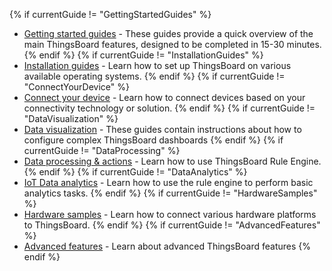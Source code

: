 {% if currentGuide != "GettingStartedGuides" %}
- [Getting started guides](/docs/guides#AnchorIDGettingStartedGuides) - These guides provide a quick overview of the main ThingsBoard features, designed to be completed in 15-30 minutes.
{% endif %}
{% if currentGuide != "InstallationGuides" %}
- [Installation guides](/docs/guides#AnchorIDInstallationGuides) - Learn how to set up ThingsBoard on various available operating systems.
{% endif %}
{% if currentGuide != "ConnectYourDevice" %}
- [Connect your device](/docs/guides#AnchorIDConnectYourDevice) - Learn how to connect devices based on your connectivity technology or solution.
{% endif %}
{% if currentGuide != "DataVisualization" %}
- [Data visualization](/docs/guides#AnchorIDDataVisualization) - These guides contain instructions about how to configure complex ThingsBoard dashboards
{% endif %}
{% if currentGuide != "DataProcessing" %}
- [Data processing & actions](/docs/guides#AnchorIDDataProcessing) - Learn how to use ThingsBoard Rule Engine.
{% endif %}
{% if currentGuide != "DataAnalytics" %}
- [IoT Data analytics](/docs/guides#AnchorIDDataAnalytics) - Learn how to use the rule engine to perform basic analytics tasks.
{% endif %}
{% if currentGuide != "HardwareSamples" %}
- [Hardware samples](/docs/guides#AnchorIDHardwareSamples) - Learn how to connect various hardware platforms to ThingsBoard.
{% endif %}
{% if currentGuide != "AdvancedFeatures" %}
- [Advanced features](/docs/guides#AnchorIDAdvancedFeatures) - Learn about advanced ThingsBoard features
{% endif %}

<br/>
<br/>





